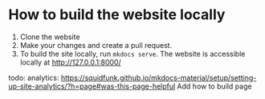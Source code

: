 # How to build the website locally

1. Clone the website
2. Make your changes and create a pull request.
3. To build the site locally, run `mkdocs serve`. The website is accessible locally at http://127.0.0.1:8000/

todo: analytics: https://squidfunk.github.io/mkdocs-material/setup/setting-up-site-analytics/?h=page#was-this-page-helpful
Add how to build page
